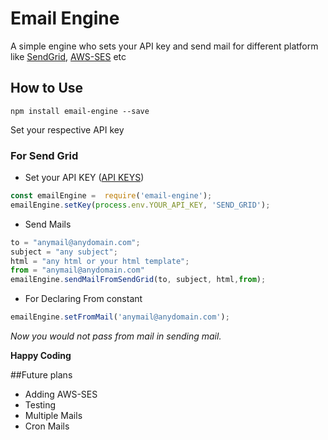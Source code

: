 # Email Engine
A simple engine who sets your API key and send mail for different platform like [SendGrid](https://sendgrid.com/), [AWS-SES](https://aws.amazon.com/ses/) etc

## How to Use

    npm install email-engine --save

Set your respective API key

### For Send Grid 

 - Set your API KEY ([API KEYS](https://app.sendgrid.com/settings/api_keys))

```javascript
const emailEngine =  require('email-engine');
emailEngine.setKey(process.env.YOUR_API_KEY, 'SEND_GRID');
```

 - Send Mails

```javascript
to = "anymail@anydomain.com";
subject = "any subject";
html = "any html or your html template";
from = "anymail@anydomain.com"
emailEngine.sendMailFromSendGrid(to, subject, html,from);
```

 - For Declaring From constant
 
```javascript
emailEngine.setFromMail('anymail@anydomain.com');
```

*Now you would not pass from mail in sending mail.*

**Happy Coding** 

##Future plans
- Adding AWS-SES
- Testing
- Multiple Mails 
- Cron Mails